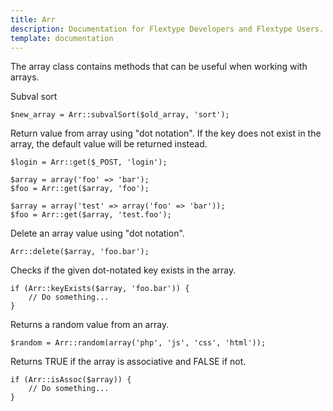 ```yaml
---
title: Arr
description: Documentation for Flextype Developers and Flextype Users.
template: documentation
---
```


The array class contains methods that can be useful when working with arrays.

Subval sort
```
$new_array = Arr::subvalSort($old_array, 'sort');
```

Return value from array using "dot notation".
If the key does not exist in the array, the default value will be returned instead.
```
$login = Arr::get($_POST, 'login');

$array = array('foo' => 'bar');
$foo = Arr::get($array, 'foo');

$array = array('test' => array('foo' => 'bar'));
$foo = Arr::get($array, 'test.foo');
```

Delete an array value using "dot notation".
```
Arr::delete($array, 'foo.bar');
```

Checks if the given dot-notated key exists in the array.
```
if (Arr::keyExists($array, 'foo.bar')) {
    // Do something...
}
```

Returns a random value from an array.
```
$random = Arr::random(array('php', 'js', 'css', 'html'));
```

Returns TRUE if the array is associative and FALSE if not.
```
if (Arr::isAssoc($array)) {
    // Do something...
}
```
